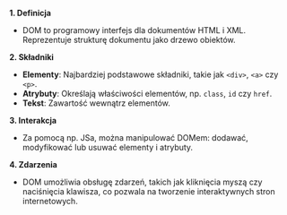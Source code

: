 **1. Definicja**

- DOM to programowy interfejs dla dokumentów HTML i XML. Reprezentuje strukturę dokumentu jako drzewo obiektów.

**2. Składniki**

- **Elementy**: Najbardziej podstawowe składniki, takie jak `<div>`, `<a>` czy `<p>`.
- **Atrybuty**: Określają właściwości elementów, np. `class`, `id` czy `href`.
- **Tekst**: Zawartość wewnątrz elementów.

**3. Interakcja**

- Za pomocą np. JSa, można manipulować DOMem: dodawać, modyfikować lub usuwać elementy i atrybuty.

**4. Zdarzenia**

- DOM umożliwia obsługę zdarzeń, takich jak kliknięcia myszą czy naciśnięcia klawisza, co pozwala na tworzenie interaktywnych stron internetowych.
